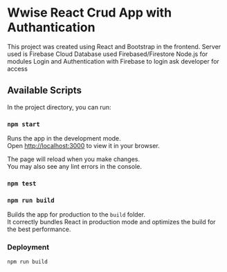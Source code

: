 # Wwise React Crud App with Authantication

This project was created using React and Bootstrap in the frontend.
Server used is Firebase Cloud 
Database used Firebased/Firestore
Node.js for modules
Login and Authentication with Firebase
to login ask developer for access

## Available Scripts

In the project directory, you can run:

### `npm start`

Runs the app in the development mode.\
Open [http://localhost:3000](http://localhost:3000) to view it in your browser.

The page will reload when you make changes.\
You may also see any lint errors in the console.

### `npm test`


### `npm run build`

Builds the app for production to the `build` folder.\
It correctly bundles React in production mode and optimizes the build for the best performance.




### Deployment


`npm run build` 

